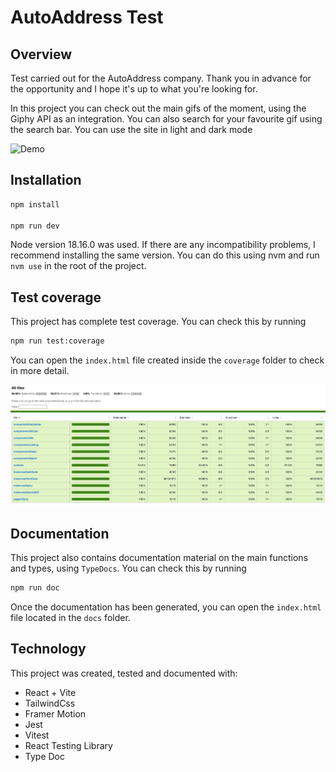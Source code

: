 # AutoAddress Test

## Overview
Test carried out for the AutoAddress company. Thank you in advance for the opportunity and I hope it's up to what you're looking for.

In this project you can check out the main gifs of the moment, using the Giphy API as an integration. You can also search for your favourite gif using the search bar. You can use the site in light and dark mode

![Demo](demo/demo.gif)

## Installation

```bash
npm install

npm run dev
```

Node version 18.16.0 was used. If there are any incompatibility problems, I recommend installing the same version. You can do this using nvm and run `nvm use` in the root of the project.

## Test coverage
This project has complete test coverage. You can check this by running

```bash
npm run test:coverage
```
You can open the `index.html` file created inside the `coverage` folder to check in more detail.

![Coverage](demo/coverage.png)

## Documentation
This project also contains documentation material on the main functions and types, using `TypeDocs`. You can check this by running

```bash
npm run doc
```

Once the documentation has been generated, you can open the `index.html` file located in the `docs` folder.

## Technology

This project was created, tested and documented with:
- React + Vite
- TailwindCss
- Framer Motion
- Jest
- Vitest
- React Testing Library
- Type Doc